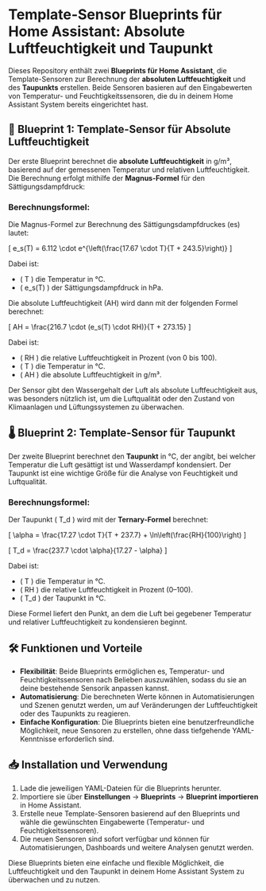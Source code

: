 # Template-Sensor Blueprints für Home Assistant: Absolute Luftfeuchtigkeit und Taupunkt

Dieses Repository enthält zwei **Blueprints für Home Assistant**, die Template-Sensoren zur Berechnung der **absoluten Luftfeuchtigkeit** und des **Taupunkts** erstellen. Beide Sensoren basieren auf den Eingabewerten von Temperatur- und Feuchtigkeitssensoren, die du in deinem Home Assistant System bereits eingerichtet hast.

## 🚀 Blueprint 1: Template-Sensor für Absolute Luftfeuchtigkeit
Der erste Blueprint berechnet die **absolute Luftfeuchtigkeit** in g/m³, basierend auf der gemessenen Temperatur und relativen Luftfeuchtigkeit. Die Berechnung erfolgt mithilfe der **Magnus-Formel** für den Sättigungsdampfdruck:

### Berechnungsformel:
Die Magnus-Formel zur Berechnung des Sättigungsdampfdruckes (es) lautet:

\[
e_s(T) = 6.112 \cdot e^{\left(\frac{17.67 \cdot T}{T + 243.5}\right)}
\]

Dabei ist:
- \( T \) die Temperatur in °C.
- \( e_s(T) \) der Sättigungsdampfdruck in hPa.

Die absolute Luftfeuchtigkeit (AH) wird dann mit der folgenden Formel berechnet:

\[
AH = \frac{216.7 \cdot (e_s(T) \cdot RH)}{T + 273.15}
\]

Dabei ist:
- \( RH \) die relative Luftfeuchtigkeit in Prozent (von 0 bis 100).
- \( T \) die Temperatur in °C.
- \( AH \) die absolute Luftfeuchtigkeit in g/m³.

Der Sensor gibt den Wassergehalt der Luft als absolute Luftfeuchtigkeit aus, was besonders nützlich ist, um die Luftqualität oder den Zustand von Klimaanlagen und Lüftungssystemen zu überwachen.

## 🌡️ Blueprint 2: Template-Sensor für Taupunkt
Der zweite Blueprint berechnet den **Taupunkt** in °C, der angibt, bei welcher Temperatur die Luft gesättigt ist und Wasserdampf kondensiert. Der Taupunkt ist eine wichtige Größe für die Analyse von Feuchtigkeit und Luftqualität.

### Berechnungsformel:
Der Taupunkt \( T_d \) wird mit der **Ternary-Formel** berechnet:

\[
\alpha = \frac{17.27 \cdot T}{T + 237.7} + \ln\left(\frac{RH}{100}\right)
\]

\[
T_d = \frac{237.7 \cdot \alpha}{17.27 - \alpha}
\]

Dabei ist:
- \( T \) die Temperatur in °C.
- \( RH \) die relative Luftfeuchtigkeit in Prozent (0–100).
- \( T_d \) der Taupunkt in °C.

Diese Formel liefert den Punkt, an dem die Luft bei gegebener Temperatur und relativer Luftfeuchtigkeit zu kondensieren beginnt.

## 🛠️ Funktionen und Vorteile
- **Flexibilität**: Beide Blueprints ermöglichen es, Temperatur- und Feuchtigkeitssensoren nach Belieben auszuwählen, sodass du sie an deine bestehende Sensorik anpassen kannst.
- **Automatisierung**: Die berechneten Werte können in Automatisierungen und Szenen genutzt werden, um auf Veränderungen der Luftfeuchtigkeit oder des Taupunkts zu reagieren.
- **Einfache Konfiguration**: Die Blueprints bieten eine benutzerfreundliche Möglichkeit, neue Sensoren zu erstellen, ohne dass tiefgehende YAML-Kenntnisse erforderlich sind.

## 📥 Installation und Verwendung
1. Lade die jeweiligen YAML-Dateien für die Blueprints herunter.
2. Importiere sie über **Einstellungen** → **Blueprints** → **Blueprint importieren** in Home Assistant.
3. Erstelle neue Template-Sensoren basierend auf den Blueprints und wähle die gewünschten Eingabewerte (Temperatur- und Feuchtigkeitssensoren).
4. Die neuen Sensoren sind sofort verfügbar und können für Automatisierungen, Dashboards und weitere Analysen genutzt werden.

Diese Blueprints bieten eine einfache und flexible Möglichkeit, die Luftfeuchtigkeit und den Taupunkt in deinem Home Assistant System zu überwachen und zu nutzen.
